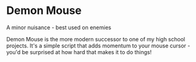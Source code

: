 # Demon Mouse
A minor nuisance - best used on enemies

Demon Mouse is the more modern successor to one of my high school projects.
It's a simple script that adds momentum to your mouse cursor - you'd be surprised at how hard that makes it to do things!

